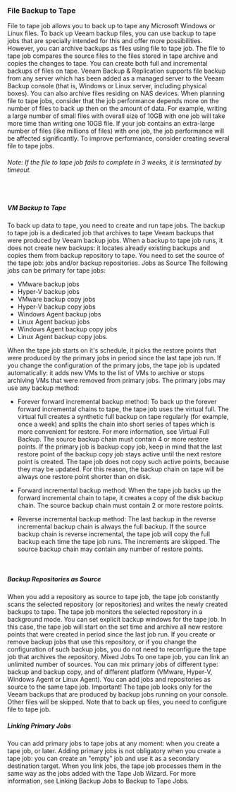 ### File Backup to Tape

File to tape job allows you to back up to tape any Microsoft Windows or Linux files. To back up Veeam backup files, you can use backup to tape jobs that are specially intended for this and offer more possibilities. However, you can archive backups as files using file to tape job. The file to tape job compares the source files to the files stored in tape archive and copies the changes to tape. You can create both full and incremental backups of files on tape. Veeam Backup & Replication supports file backup from any server which has been added as a managed server to the Veeam Backup console (that is, Windows or Linux server, including physical boxes). You can also archive files residing on NAS devices. When planning file to tape jobs, consider that the job performance depends more on the number of files to back up then on the amount of data. For example, writing a large number of small files with overall size of 10GB with one job will take more time than writing one 10GB file. If your job contains an extra-large number of files (like millions of files) with one job, the job performance will be affected significantly. To improve performance, consider creating several file to tape jobs.

###### Note:  If the file to tape job fails to complete in 3 weeks, it is terminated by timeout.

 
##### VM Backup to Tape
To back up data to tape, you need to create and run tape jobs. The backup to tape job is a dedicated job that archives to tape Veeam backups that were produced by Veeam backup jobs. When a backup to tape job runs, it does not create new backups: it locates already existing backups and copies them from backup repository to tape. You need to set the source of the tape job: jobs and/or backup repositories.
Jobs as Source The following jobs can be primary for tape jobs:
-	VMware backup jobs
-	Hyper-V backup jobs
-	VMware backup copy jobs
-	Hyper-V backup copy jobs
-	Windows Agent backup jobs
-	Linux Agent backup jobs
-	Windows Agent backup copy jobs
-	Linux Agent backup copy jobs.

When the tape job starts on it's schedule, it picks the restore points that were produced by the primary jobs in period since the last tape job run. If you change the configuration of the primary jobs, the tape job is updated automatically: it adds new VMs to the list of VMs to archive or stops archiving VMs that were removed from primary jobs.
The primary jobs may use any backup method:
-	Forever forward incremental backup method: To back up the forever forward incremental chains to tape, the tape job uses the virtual full. The virtual full creates a synthetic full backup on tape regularly (for example, once a week) and splits the chain into short series of tapes which is more convenient for restore. For more information, see Virtual Full Backup. The source backup chain must contain 4 or more restore points.  If the primary job is backup copy job, keep in mind that the last restore point of the backup copy job stays active until the next restore point is created. The tape job does not copy such active points, because they may be updated. For this reason, the backup chain on tape will be always one restore point shorter than on disk.

-	Forward incremental backup method: When the tape job backs up the forward incremental chain to tape, it creates a copy of the disk backup chain. The source backup chain must contain 2 or more restore points.  


-	Reverse incremental backup method: The last backup in the reverse incremental backup chain is always the full backup. If the source backup chain is reverse incremental, the tape job will copy the full backup each time the tape job runs. The increments are skipped. The source backup chain may contain any number of restore points.

 
##### Backup Repositories as Source
When you add a repository as source to tape job, the tape job constantly scans the selected repository (or repositories) and writes the newly created backups to tape. The tape job monitors the selected repository in a background mode. You can set explicit backup windows for the tape job. In this case, the tape job will start on the set time and archive all new restore points that were created in period since the last job run. If you create or remove backup jobs that use this repository, or if you change the configuration of such backup jobs, you do not need to reconfigure the tape job that archives the repository. Mixed Jobs To one tape job, you can link an unlimited number of sources. You can mix primary jobs of different type: backup and backup copy, and of different platform (VMware, Hyper-V, Windows Agent or Linux Agent). You can add jobs and repositories as source to the same tape job.
Important!  The tape job looks only for the Veeam backups that are produced by backup jobs running on your console. Other files will be skipped.
Note that to back up files, you need to configure file to tape job.
##### Linking Primary Jobs 
You can add primary jobs to tape jobs at any moment: when you create a tape job, or later.
Adding primary jobs is not obligatory when you create a tape job: you can create an "empty" job and use it as a secondary destination target. When you link jobs, the tape job processes them in the same way as the jobs added with the Tape Job Wizard. For more information, see Linking Backup Jobs to Backup to Tape Jobs.
